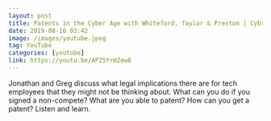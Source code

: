 ```yaml
---
layout: post
title: Patents in the Cyber Age with Whiteford, Taylor & Preston | Cybrary | BlackHat 2019
date: 2019-08-16 03:42
image: /images/youtube.jpeg
tag: YouTube
categories: [youtube]
link: https://youtu.be/APZ5YrHZew8
---
```

Jonathan and Greg discuss what legal implications there are for tech employees that they might not be thinking about. What can you do if you signed a non-compete? What are you able to patent? How can you get a patent? Listen and learn.
